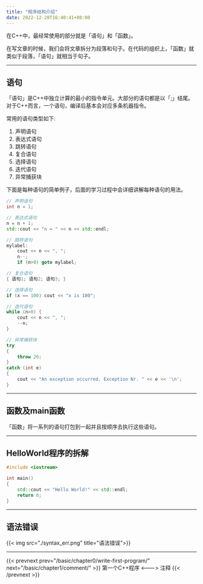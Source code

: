```yaml
---
title: "程序结构介绍"
date: 2022-12-28T16:40:41+08:00
---
```


在C++中，最经常使用的部分就是「语句」和「函数」。

在写文章的时候，我们会将文章拆分为段落和句子。在代码的组织上，「函数」就类似于段落，「语句」就相当于句子。

***
## 语句

「语句」是C++中独立计算的最小的指令单元。大部分的语句都是以「;」结尾。对于C++而言，一个语句，编译后基本会对应多条机器指令。

常用的语句类型如下:
1. 声明语句
2. 表达式语句
3. 跳转语句
4. 复合语句
5. 选择语句
6. 迭代语句
7. 异常捕获块

下面是每种语句的简单例子，后面的学习过程中会详细讲解每种语句的用法。
```C++
// 声明语句
int n = 1;

// 表达式语句
n = n + 1;
std::cout << "n = " << n << std::endl;

// 跳转语句
mylabel:
    cout << n << ", ";
    n--;
    if (n>0) goto mylabel;

// 复合语句
{ 语句1; 语句2; 语句3; }

// 选择语句
if (x == 100) cout << "x is 100";

// 迭代语句
while (n>0) {
    cout << n << ", ";
    --n;
}

// 异常捕获块
try
{
    throw 20;
}
catch (int e)
{
    cout << "An exception occurred. Exception Nr. " << e << '\n';
}
```

***
## 函数及main函数

「函数」将一系列的语句打包到一起并且按顺序去执行这些语句。

***
## HelloWorld程序的拆解
```C++
#include <iostream>

int main()
{
    std::cout << "Hello World!" << std::endl;
    return 0;
}
```

***
## 语法错误

{{< img src="./syntax_err.png" title="语法错误">}}

***

{{< prevnext prev="/basic/chapter0/write-first-program/" next="/basic/chapter1/comment/" >}}
第一个C++程序
<--->
注释
{{< /prevnext >}}